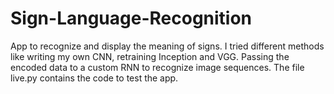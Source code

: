 # Sign-Language-Recognition
App to recognize and display the meaning of signs. I tried different methods like writing my own CNN, retraining Inception and VGG. Passing the encoded data to a custom RNN to recognize image sequences. The file live.py contains the code to test the app.
